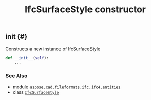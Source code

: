 ﻿---
title: IfcSurfaceStyle constructor
second_title: Aspose.CAD for Python via .NET API References
description: 
type: docs
weight: 10
url: /python-net/aspose.cad.fileformats.ifc.ifc4.entities/ifcsurfacestyle/__init__/
is_root: false
---

## __init__ {#}

Constructs a new instance of IfcSurfaceStyle



```python
def __init__(self):
    ...
```





### See Also
* module [`aspose.cad.fileformats.ifc.ifc4.entities`](../../)
* class [`IfcSurfaceStyle`](/cad/python-net/aspose.cad.fileformats.ifc.ifc4.entities/ifcsurfacestyle)
